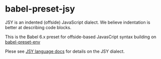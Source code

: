 # babel-preset-jsy
JSY is an indented (offside) JavaScript dialect. We believe indentation is better at describing code blocks.

This is the Babel 6.x preset for offside-based JavasCript syntax building on [babel-preset-env](https://www.npmjs.com/package/babel-preset-env)

Plese see [JSY language docs](https://github.com/jsy-lang/jsy-lang-docs) for details on the JSY dialect.
